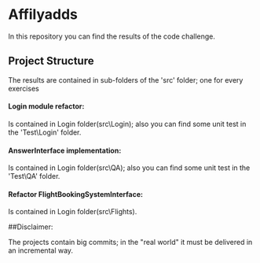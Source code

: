 # Affilyadds

In this repository you can find the results of the code challenge. 

## Project Structure
The results are contained in sub-folders of the 'src' folder;  one for every exercises

#### Login module refactor: 

Is contained in Login folder(src\Login); also you can find some unit test in the 'Test\Login' folder.


#### AnswerInterface implementation: 

Is contained in Login folder(src\QA); also you can find some unit test in the 'Test\QA' folder.


#### Refactor FlightBookingSystemInterface: 

Is contained in Login folder(src\Flights). 

##Disclaimer:

The projects contain big commits; in the "real world" it must be delivered in an incremental way.  
